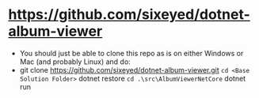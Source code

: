 # https://github.com/sixeyed/dotnet-album-viewer
- You should just be able to clone this repo as is on either Windows or Mac (and probably Linux) and do:
- git clone https://github.com/sixeyed/dotnet-album-viewer.git
` cd <Base Solution Folder>
` dotnet restore
` cd .\src\AlbumViewerNetCore
` dotnet run
